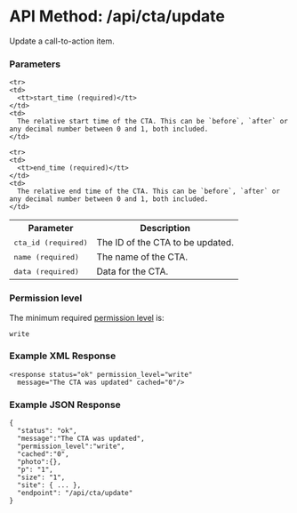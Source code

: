 # API Method: /api/cta/update

Update a call-to-action item.

### Parameters


<table class="pretty">
  <tr><th>Parameter</th><th>Description</th></tr>
  <tr>
    <td>
      <tt>cta_id (required)</tt>
    </td>
    <td>
      The ID of the CTA to be updated.
    </td>
  </tr>

  <tr>
    <td>
      <tt>name (required)</tt>
    </td>
    <td>
      The name of the CTA.
    </td>
  </tr>

  <tr>
    <td>
      <tt>data (required)</tt>
    </td>
    <td>
      Data for the CTA.
    </td>
  </tr>

    <tr>
    <td>
      <tt>start_time (required)</tt>
    </td>
    <td>
      The relative start time of the CTA. This can be `before`, `after` or any decimal number between 0 and 1, both included.
    </td>
  </tr>

    <tr>
    <td>
      <tt>end_time (required)</tt>
    </td>
    <td>
      The relative end time of the CTA. This can be `before`, `after` or any decimal number between 0 and 1, both included.
    </td>
  </tr>
</table>    

### Permission level 

The minimum required [permission level](index#permission-level) is:

    write


### Example XML Response

    <response status="ok" permission_level="write" 
      message="The CTA was updated" cached="0"/>

    
### Example JSON Response

    {
      "status": "ok", 
      "message":"The CTA was updated",
      "permission_level":"write",
      "cached":"0",
      "photo":{},
      "p": "1",
      "size": "1",
      "site": { ... },
      "endpoint": "/api/cta/update"
    }

